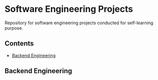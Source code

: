 # Software Engineering Projects
Repository for software engineering projects conducted for self-learning purpose.

## Contents
- [Backend Engineering](#Backend-Engineering)

## Backend Engineering



<!--Example
## Data Engineering
### Data Warehouse ETL
- [Sparkify Data Warehouse ETL](https://github.com/TravisH0301/data_projects/tree/master/data_engineering/sparkify_dw_etl): ETL process to build a data warehouse from flat files for the music streaming service.<br>
_Python: Psycopg2, Pandas, Glob, Os | PostgreSQL_
--!>
